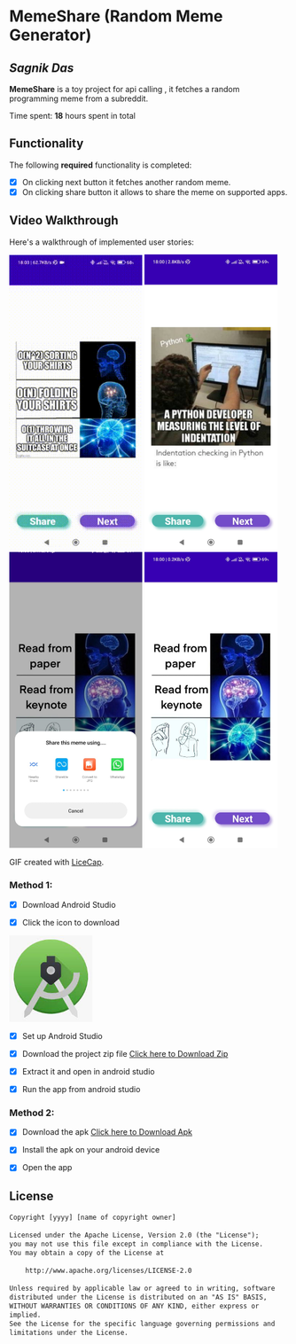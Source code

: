# MemeShare (Random Meme Generator)

## *Sagnik Das*

**MemeShare** is a toy project for api calling , it fetches a random programming meme from a subreddit.

Time spent: **18** hours spent in total

## Functionality

The following **required** functionality is completed:

* [x] On clicking next button it fetches another random meme.
* [x] On clicking share button it allows to share the meme on supported apps.
## Video Walkthrough

Here's a walkthrough of implemented user stories:

<p float="middle">
<img src='https://github.com/Sagnik-Das-03/memeShare/blob/master/memeWT.gif' title='Walkthrough' width='240' alt='Video Walkthrough' />
    <img src='https://github.com/Sagnik-Das-03/memeShare/blob/master/memeTest%20(1).jpg' title='mainscreen' width='240' alt='home screen' />
    <img src='https://github.com/Sagnik-Das-03/memeShare/blob/master/memeTest%20(2).jpg' title='mainscreen' width='240' alt='home screen' />
    <img src='https://github.com/Sagnik-Das-03/memeShare/blob/master/memeTest%20(3).jpg' title='mainscreen' width='240' alt='home screen' />
 </p>

GIF created with [LiceCap](http://www.cockos.com/licecap/).

### Method 1:
* [x] Download Android Studio 

* [x] Click the icon to download
 
<p align="left">
   <a href='https://developer.android.com/studio?gclid=Cj0KCQjwqoibBhDUARIsAH2OpWi2VQ6w50tP7G8OeiMmIt9gK13cN1et0AU5tZ1O2KnjsOxrTWpP0aAr7TEALw_wcB&gclsrc=aw.ds'><img         width="150" src='https://github.com/Sagnik-Das-03/TIPPER/blob/master/studioicon.jpeg' /></a>
</p>
 
* [x] Set up Android Studio


* [x] Download the project zip file 
<a href='https://github.com/Sagnik-Das-03/memeShare/archive/refs/heads/master.zip'>Click here to Download Zip</a>

* [x] Extract it and open in android studio

* [x] Run the app from android studio 

### Method 2:
* [x] Download the apk
<a href='https://drive.google.com/file/d/1voZDXrYx7cdKwAF7iQcs5dTxvlubBcrd/view?usp=share_link'>Click here to Download Apk</a>
* [x] Install the apk on your android device
* [x] Open the app 


## License

    Copyright [yyyy] [name of copyright owner]

    Licensed under the Apache License, Version 2.0 (the "License");
    you may not use this file except in compliance with the License.
    You may obtain a copy of the License at

        http://www.apache.org/licenses/LICENSE-2.0

    Unless required by applicable law or agreed to in writing, software
    distributed under the License is distributed on an "AS IS" BASIS,
    WITHOUT WARRANTIES OR CONDITIONS OF ANY KIND, either express or implied.
    See the License for the specific language governing permissions and
    limitations under the License.

